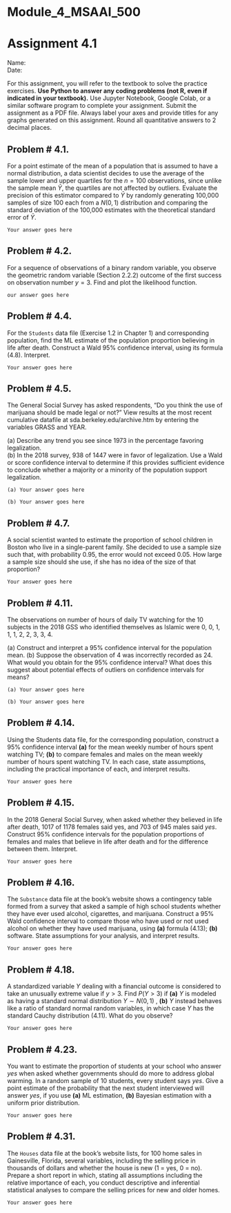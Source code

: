 # Module_4_MSAAI_500

# Assignment 4.1

Name:  
Date:

For this assignment, you will refer to the textbook to solve the practice exercises. **Use Python to answer any coding problems (not R, even if indicated in your textbook).** Use Jupyter Notebook, Google Colab, or a similar software program to complete your assignment. Submit the assignment as a PDF file. Always label your axes and provide titles for any graphs generated on this assignment. Round all quantitative answers to 2 decimal places.

## Problem # 4.1.

For a point estimate of the mean of a population that is assumed to have a normal distribution,
a data scientist decides to use the average of the sample lower and upper quartiles for the $n = 100$
observations, since unlike the sample mean $\bar{Y}$, the quartiles are not affected by outliers. Evaluate
the precision of this estimator compared to $\bar{Y}$ by randomly generating 100,000 samples of size
100 each from a $N(0, 1)$ distribution and comparing the standard deviation of the 100,000
estimates with the theoretical standard error of $\bar{Y}$.

`Your answer goes here`



## Problem # 4.2.

For a sequence of observations of a binary random variable, you observe the geometric random
variable (Section 2.2.2) outcome of the first success on observation number $y = 3$. Find and plot
the likelihood function.

`our answer goes here`



## Problem # 4.4.

For the `Students` data file (Exercise 1.2 in Chapter 1) and corresponding population, find the
ML estimate of the population proportion believing in life after death. Construct a Wald 95%
confidence interval, using its formula (4.8). Interpret.

`Your answer goes here`



## Problem # 4.5. 

The General Social Survey has asked respondents, “Do you think the use of marijuana should
be made legal or not?” View results at the most recent cumulative datafile at sda.berkeley.edu/archive.htm by entering the variables GRASS and YEAR.

(a) Describe any trend you see since 1973 in the percentage favoring legalization.   
(b) In the 2018 survey, 938 of 1447 were in favor of legalization. Use a Wald or score confidence
interval to determine if this provides sufficient evidence to conclude whether a majority
or a minority of the population support legalization.

`(a) Your answer goes here`



`(b) Your answer goes here`



## Problem # 4.7.

A social scientist wanted to estimate the proportion of school children in Boston who live in
a single-parent family. She decided to use a sample size such that, with probability 0.95, the
error would not exceed 0.05. How large a sample size should she use, if she has no idea of the
size of that proportion?

`Your answer goes here`



## Problem # 4.11.

The observations on number of hours of daily TV watching for the 10 subjects in the 2018 GSS
who identified themselves as Islamic were 0, 0, 1, 1, 1, 2, 2, 3, 3, 4.

(a)  Construct and interpret a 95% confidence interval for the population mean.
(b)  Suppose the observation of 4 was incorrectly recorded as 24. What would you obtain for
the 95% confidence interval? What does this suggest about potential effects of outliers on
confidence intervals for means?

`(a) Your answer goes here`



`(b) Your answer goes here`



## Problem # 4.14.

Using the Students data file, for the corresponding population, construct a 95% confidence interval **(a)** for the mean weekly number of hours spent watching TV; **(b)** to compare females and
males on the mean weekly number of hours spent watching TV. In each case, state assumptions,
including the practical importance of each, and interpret results.

`Your answer goes here`



## Problem # 4.15.

In the 2018 General Social Survey, when asked whether they believed in life after death, 1017
of 1178 females said yes, and 703 of 945 males said *yes*. Construct 95% confidence intervals
for the population proportions of females and males that believe in life after death and for the
difference between them. Interpret.

`Your answer goes here`



## Problem # 4.16.

The `Substance` data file at the book’s website shows a contingency table formed from a survey
that asked a sample of high school students whether they have ever used alcohol, cigarettes,
and marijuana. Construct a 95% Wald confidence interval to compare those who have used or
not used alcohol on whether they have used marijuana, using **(a)** formula (4.13); **(b)** software.
State assumptions for your analysis, and interpret results.

`Your answer goes here`



## Problem # 4.18.

A standardized variable $Y$ dealing with a financial outcome is considered to take an unusually
extreme value if $y > 3$. Find $P(Y > 3)$ if **(a)** $Y$ is modeled as having a standard normal distribution $Y\sim N(0, 1)$ , **(b)** $Y$ instead behaves like a ratio of standard normal random variables,
in which case $Y$ has the standard Cauchy distribution (4.11). What do you observe?

`Your answer goes here`



## Problem # 4.23.

You want to estimate the proportion of students at your school who answer *yes* when asked
whether governments should do more to address global warming. In a random sample of 10
students, every student says *yes*. Give a point estimate of the probability that the next student
interviewed will answer *yes*, if you use **(a)** ML estimation, **(b)** Bayesian estimation with a
uniform prior distribution.

`Your answer goes here`



## Problem # 4.31.

The `Houses` data file at the book’s website lists, for 100 home sales in Gainesville, Florida,
several variables, including the selling price in thousands of dollars and whether the house
is new (1 = yes, 0 = no). Prepare a short report in which, stating all assumptions including
the relative importance of each, you conduct descriptive and inferential statistical analyses to
compare the selling prices for new and older homes.

`Your answer goes here`

